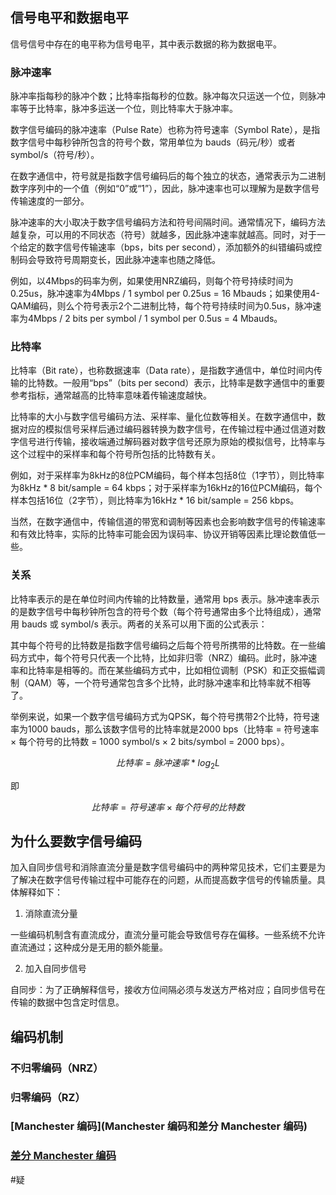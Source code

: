 ## 信号电平和数据电平

信号信号中存在的电平称为信号电平，其中表示数据的称为数据电平。

### 脉冲速率

脉冲率指每秒的脉冲个数；比特率指每秒的位数。脉冲每次只运送一个位，则脉冲率等于比特率，脉冲多运送一个位，则比特率大于脉冲率。

数字信号编码的脉冲速率（Pulse Rate）也称为符号速率（Symbol Rate），是指数字信号中每秒钟所包含的符号个数，常用单位为 bauds（码元/秒）或者 symbol/s（符号/秒）。

在数字通信中，符号就是指数字信号编码后的每个独立的状态，通常表示为二进制数字序列中的一个值（例如“0”或“1”），因此，脉冲速率也可以理解为是数字信号传输速度的一部分。

脉冲速率的大小取决于数字信号编码方法和符号间隔时间。通常情况下，编码方法越复杂，可以用的不同状态（符号）就越多，因此脉冲速率就越高。同时，对于一个给定的数字信号传输速率（bps，bits per second），添加额外的纠错编码或控制码会导致符号周期变长，因此脉冲速率也随之降低。

例如，以4Mbps的码率为例，如果使用NRZ编码，则每个符号持续时间为0.25us，脉冲速率为4Mbps / 1 symbol per 0.25us = 16 Mbauds；如果使用4-QAM编码，则么个符号表示2个二进制比特，每个符号持续时间为0.5us，脉冲速率为4Mbps / 2 bits per symbol / 1 symbol per 0.5us = 4 Mbauds。

### 比特率
比特率（Bit rate），也称数据速率（Data rate），是指数字通信中，单位时间内传输的比特数。一般用“bps”（bits per second）表示，比特率是数字通信中的重要参考指标，通常越高的比特率意味着传输速度越快。

比特率的大小与数字信号编码方法、采样率、量化位数等相关。在数字通信中，数据对应的模拟信号采样后通过编码器转换为数字信号，在传输过程中通过信道对数字信号进行传输，接收端通过解码器对数字信号还原为原始的模拟信号，比特率与这个过程中的采样率和每个符号所包括的比特数有关。

例如，对于采样率为8kHz的8位PCM编码，每个样本包括8位（1字节），则比特率为8kHz * 8 bit/sample = 64 kbps；对于采样率为16kHz的16位PCM编码，每个样本包括16位（2字节），则比特率为16kHz * 16 bit/sample = 256 kbps。

当然，在数字通信中，传输信道的带宽和调制等因素也会影响数字信号的传输速率和有效比特率，实际的比特率可能会因为误码率、协议开销等因素比理论数值低一些。

### 关系

比特率表示的是在单位时间内传输的比特数量，通常用 bps 表示。脉冲速率表示的是数字信号中每秒钟所包含的符号个数（每个符号通常由多个比特组成），通常用 bauds 或 symbol/s 表示。两者的关系可以用下面的公式表示：

其中每个符号的比特数是指数字信号编码之后每个符号所携带的比特数。在一些编码方式中，每个符号只代表一个比特，比如非归零（NRZ）编码。此时，脉冲速率和比特率是相等的。而在某些编码方式中，比如相位调制（PSK）和正交振幅调制（QAM）等，一个符号通常包含多个比特，此时脉冲速率和比特率就不相等了。

举例来说，如果一个数字信号编码方式为QPSK，每个符号携带2个比特，符号速率为1000 bauds，那么该数字信号的比特率就是2000 bps（比特率 = 符号速率 × 每个符号的比特数 = 1000 symbol/s × 2 bits/symbol = 2000 bps）。

$$比特率=脉冲速率*log_{2}L$$

即

$$比特率 = 符号速率 × 每个符号的比特数$$

## 为什么要数字信号编码
加入自同步信号和消除直流分量是数字信号编码中的两种常见技术，它们主要是为了解决在数字信号传输过程中可能存在的问题，从而提高数字信号的传输质量。具体解释如下：

1. 消除直流分量

一些编码机制含有直流成分，直流分量可能会导致信号存在偏移。一些系统不允许直流通过；这种成分是无用的额外能量。

2. 加入自同步信号

自同步：为了正确解释信号，接收方位间隔必须与发送方严格对应；自同步信号在传输的数据中包含定时信息。

## 编码机制

### 不归零编码（NRZ）

### 归零编码（RZ）

### [Manchester 编码](Manchester 编码和差分 Manchester 编码)

### [差分 Manchester 编码](Manchester%20编码和差分%20Manchester%20编码.md)

#疑
